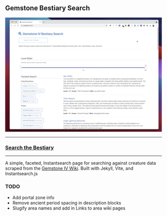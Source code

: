## Gemstone Bestiary Search

![Screenshot](screen-shot.png)

--- 
### [Search the Bestiary](https://gemstone-beasties.netlify.app/)
---

A simple, faceted, Instantsearch page for searching against creature data scraped from the [Gemstone IV Wiki](https://gswiki.play.net/Category:Creatures_by_Level). Built with Jekyll, Vite, and Instantsearch.js 

### TODO

* Add portal zone info
* Remove ancient period spacing in description blocks
* Slugify area names and add in Links to area wiki pages